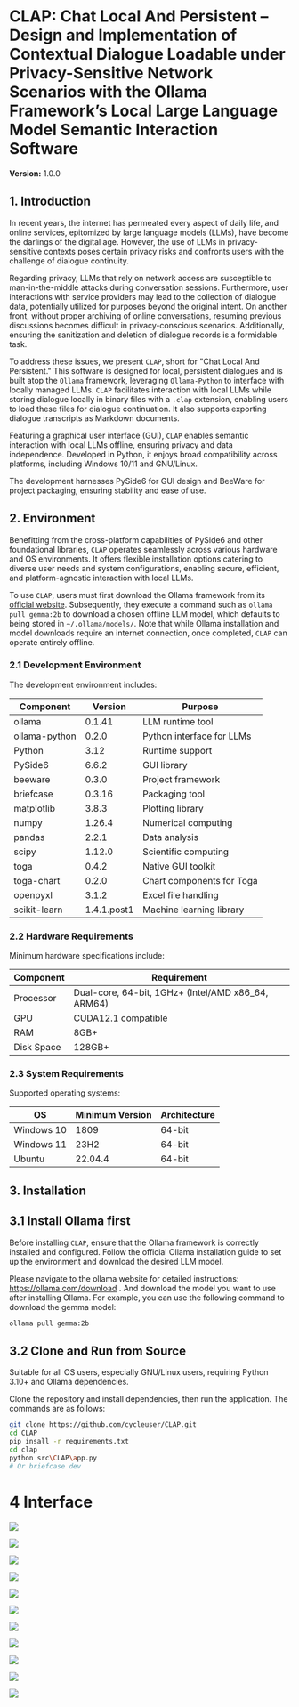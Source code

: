 # CLAP: Chat Local And Persistent – Design and Implementation of Contextual Dialogue Loadable under Privacy-Sensitive Network Scenarios with the Ollama Framework’s Local Large Language Model Semantic Interaction Software

**Version:** 1.0.0

## 1. Introduction

In recent years, the internet has permeated every aspect of daily life, and online services, epitomized by large language models (LLMs), have become the darlings of the digital age. However, the use of LLMs in privacy-sensitive contexts poses certain privacy risks and confronts users with the challenge of dialogue continuity.

Regarding privacy, LLMs that rely on network access are susceptible to man-in-the-middle attacks during conversation sessions. Furthermore, user interactions with service providers may lead to the collection of dialogue data, potentially utilized for purposes beyond the original intent.
On another front, without proper archiving of online conversations, resuming previous discussions becomes difficult in privacy-conscious scenarios. Additionally, ensuring the sanitization and deletion of dialogue records is a formidable task.

To address these issues, we present `CLAP`, short for "Chat Local And Persistent." This software is designed for local, persistent dialogues and is built atop the `Ollama` framework, leveraging `Ollama-Python` to interface with locally managed LLMs. `CLAP` facilitates interaction with local LLMs while storing dialogue locally in binary files with a `.clap` extension, enabling users to load these files for dialogue continuation. It also supports exporting dialogue transcripts as Markdown documents.

Featuring a graphical user interface (GUI), `CLAP` enables semantic interaction with local LLMs offline, ensuring privacy and data independence. Developed in Python, it enjoys broad compatibility across platforms, including Windows 10/11 and GNU/Linux.

The development harnesses PySide6 for GUI design and BeeWare for project packaging, ensuring stability and ease of use.

## 2. Environment

Benefitting from the cross-platform capabilities of PySide6 and other foundational libraries, `CLAP` operates seamlessly across various hardware and OS environments. It offers flexible installation options catering to diverse user needs and system configurations, enabling secure, efficient, and platform-agnostic interaction with local LLMs.

To use `CLAP`, users must first download the Ollama framework from its [official website](https://ollama.com/download). Subsequently, they execute a command such as `ollama pull gemma:2b` to download a chosen offline LLM model, which defaults to being stored in `~/.ollama/models/`. Note that while Ollama installation and model downloads require an internet connection, once completed, `CLAP` can operate entirely offline.

### 2.1 Development Environment

The development environment includes:

| Component | Version | Purpose |
|-----------|---------|---------|
| ollama    | 0.1.41  | LLM runtime tool |
| ollama-python | 0.2.0 | Python interface for LLMs |
| Python    | 3.12    | Runtime support |
| PySide6   | 6.6.2   | GUI library |
| beeware   | 0.3.0   | Project framework |
| briefcase | 0.3.16  | Packaging tool |
| matplotlib | 3.8.3 | Plotting library |
| numpy     | 1.26.4  | Numerical computing |
| pandas    | 2.2.1   | Data analysis |
| scipy     | 1.12.0  | Scientific computing |
| toga      | 0.4.2   | Native GUI toolkit |
| toga-chart| 0.2.0   | Chart components for Toga |
| openpyxl  | 3.1.2   | Excel file handling |
| scikit-learn | 1.4.1.post1 | Machine learning library |

### 2.2 Hardware Requirements

Minimum hardware specifications include:

| Component | Requirement |
|-----------|-------------|
| Processor | Dual-core, 64-bit, 1GHz+ (Intel/AMD x86_64, ARM64) |
| GPU       | CUDA12.1 compatible |
| RAM       | 8GB+ |
| Disk Space | 128GB+ |

### 2.3 System Requirements

Supported operating systems:

| OS         | Minimum Version | Architecture |
|------------|-----------------|--------------|
| Windows 10 | 1809            | 64-bit       |
| Windows 11 | 23H2            | 64-bit       |
| Ubuntu     | 22.04.4         | 64-bit       |

## 3. Installation

## 3.1 Install Ollama first

Before installing `CLAP`, ensure that the Ollama framework is correctly installed and configured. Follow the official Ollama installation guide to set up the environment and download the desired LLM model.

Please navigate to the ollama website for detailed instructions: https://ollama.com/download  .
And download the model you want to use after installing Ollama.
For example, you can use the following command to download the gemma model:
```bash
ollama pull gemma:2b
```

## 3.2 Clone and Run from Source

Suitable for all OS users, especially GNU/Linux users, requiring Python 3.10+ and Ollama dependencies.

Clone the repository and install dependencies, then run the application. 
The commands are as follows:
```bash
git clone https://github.com/cycleuser/CLAP.git
cd CLAP
pip insall -r requirements.txt
cd clap
python src\CLAP\app.py
# Or briefcase dev
```

# 4 Interface


![](./images/initial.png)

![](./images/select_model.png)

![](./images/select_role.png)

![](./images/select_memory.png)

![](./images/select_language.png)

![](./images/load_image.png)

![](./images/image_loaded.png)

![](./images/image_chat.png)

![](./images/load_pdf.png)

![](./images/pdf_loaded.png)

![](./images/pdf_chat.png)